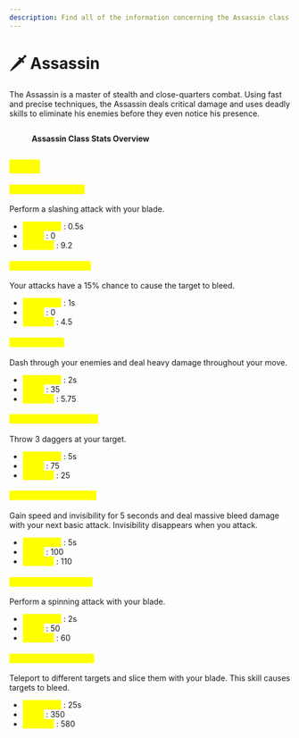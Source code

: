 ```yaml
---
description: Find all of the information concerning the Assassin class here.
---
```


# 🗡️ Assassin

The Assassin is a master of stealth and close-quarters combat. Using fast and precise techniques, the Assassin deals critical damage and uses deadly skills to eliminate his enemies before they even notice his presence.

<figure><img src="../../.gitbook/assets/Capture d&#x27;écran 2024-12-03 124218.png" alt=""><figcaption><p><strong>Assassin Class Stats Overview</strong></p></figcaption></figure>

## <mark style="color:yellow;">Skills</mark>

#### <mark style="color:yellow;">**Level 1: Blade Strike**</mark> <a href="#niveau-1-coup-de-lame" id="niveau-1-coup-de-lame"></a>

Perform a slashing attack with your blade.

* <mark style="color:yellow;">**Cooldown**</mark> : 0.5s
* <mark style="color:yellow;">**Mana**</mark> : 0
* <mark style="color:yellow;">**Damage**</mark> : 9.2

#### <mark style="color:yellow;">**Level 5: Bloody Blade**</mark> <a href="#niveau-5-lame-sanglante" id="niveau-5-lame-sanglante"></a>

Your attacks have a 15% chance to cause the target to bleed.

* <mark style="color:yellow;">**Cooldown**</mark> : 1s
* <mark style="color:yellow;">**Mana**</mark> : 0
* <mark style="color:yellow;">**Damage**</mark> : 4.5

#### <mark style="color:yellow;">**Level 10: Dash**</mark> <a href="#niveau-10-dash" id="niveau-10-dash"></a>

Dash through your enemies and deal heavy damage throughout your move.

* <mark style="color:yellow;">**Cooldown**</mark> : 2s
* <mark style="color:yellow;">**Mana**</mark> : 35
* <mark style="color:yellow;">**Damage**</mark> : 5.75

#### <mark style="color:yellow;">**Level 15: Dagger Throw**</mark> <a href="#niveau-15-lancer-de-dague" id="niveau-15-lancer-de-dague"></a>

Throw 3 daggers at your target.

* <mark style="color:yellow;">**Cooldown**</mark> : 5s
* <mark style="color:yellow;">**Mana**</mark> : 75
* <mark style="color:yellow;">**Damage**</mark> : 25

#### <mark style="color:yellow;">**Level 20: Shadow Step**</mark> <a href="#niveau-20-pas-de-lombre" id="niveau-20-pas-de-lombre"></a>

Gain speed and invisibility for 5 seconds and deal massive bleed damage with your next basic attack. Invisibility disappears when you attack.

* <mark style="color:yellow;">**Cooldown**</mark> : 5s
* <mark style="color:yellow;">**Mana**</mark> : 100
* <mark style="color:yellow;">**Damage**</mark> : 110

#### <mark style="color:yellow;">**Level 30: Blade Flurry**</mark> <a href="#niveau-30-deluge-de-lames" id="niveau-30-deluge-de-lames"></a>

Perform a spinning attack with your blade.

* <mark style="color:yellow;">**Cooldown**</mark> : 2s
* <mark style="color:yellow;">**Mana**</mark> : 50
* <mark style="color:yellow;">**Damage**</mark> : 60

#### <mark style="color:yellow;">**Level 40: Blade Dance**</mark> <a href="#niveau-40-danse-de-lames" id="niveau-40-danse-de-lames"></a>

Teleport to different targets and slice them with your blade. This skill causes targets to bleed.

* <mark style="color:yellow;">**Cooldown**</mark> : 25s
* <mark style="color:yellow;">**Mana**</mark> : 350
* <mark style="color:yellow;">**Damage**</mark> : 580
